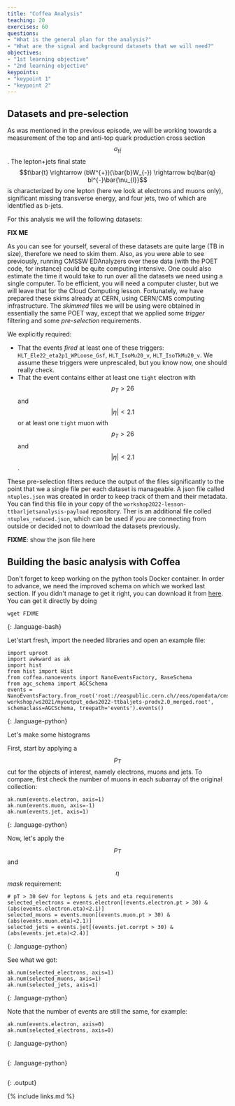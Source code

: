 ```yaml
---
title: "Coffea Analysis"
teaching: 20
exercises: 60
questions:
- "What is the general plan for the analysis?"
- "What are the signal and background datasets that we will need?"
objectives:
- "1st learning objective"
- "2nd learning objective"
keypoints:
- "keypoint 1"
- "keypoint 2"
---
```


## Datasets and pre-selection

As was mentioned in the previous episode, we will be working towards a measurement of the top and anti-top quark production cross section $$ \sigma_{t\bar{t}} $$.  The lepton+jets final state $$t\bar{t} \rightarrow (bW^{+})(\bar{b}W_{-}) \rightarrow bq\bar{q} bl^{-}\bar{\nu_{l}}$$ is characterized by one lepton (here we look at electrons and muons only), significant missing transverse energy, and four jets, two of which are identified as b-jets.

For this analysis we will the following datasets:

**FIX ME**


As you can see for yourself, several of these datasets are quite large (TB in size), therefore we need to skim them.  Also, as you were able to see previously, running CMSSW EDAnalyzers over these data (with the POET code, for instance) could be quite computing intensive.  One could also estimate the time it would take to run over all the datasets we need using a single computer. To be efficient, you will need a computer cluster, but we will leave that for the Cloud Computing lesson. Fortunately, we have prepared these skims already at CERN, using CERN/CMS computing infrastructure. The *skimmed* files we will be using were obtained in essentially the same POET way, except that we applied some *trigger* filtering and some *pre-selection* requirements.

We explicitly required:

* That the events *fired* at least one of these triggers: `HLT_Ele22_eta2p1_WPLoose_Gsf`, `HLT_IsoMu20_v`, `HLT_IsoTkMu20_v`.  We assume these triggers were unprescaled, but you know now, one should really check.
* That the event contains either at least one `tight` electron with $$p_{T} > 26$$ and $$\lvert\eta\rvert<2.1$$ or at least one `tight` muon with $$p_{T} > 26$$ and $$\lvert\eta\rvert<2.1$$.

These pre-selection filters reduce the output of the files significantly to the point that we a single file per each dataset is manageable.  A json file called `ntuples.json` was created in order to keep track of them and their metadata.  You can find this file in your copy of the `workshop2022-lesson-ttbarljetsanalysis-payload` repository. Ther is an additional file colled `ntuples_reduced.json`, which can be used if you are connecting from outside or decided not to download the datasets previously.

**FIXME**: show the json file here


## Building the basic analysis with Coffea

Don't forget to keep working on the python tools Docker container.  In order to advance, we need the improved schema on which we worked last section.  If you didn't manage to get it right, you can download it from [here](FIXME).  You can get it directly by doing

~~~
wget FIXME
~~~
{: .language-bash}

Let'start fresh, import the needed libraries and open an example file:

~~~
import uproot
import awkward as ak
import hist
from hist import Hist
from coffea.nanoevents import NanoEventsFactory, BaseSchema
from agc_schema import AGCSchema
events = NanoEventsFactory.from_root('root://eospublic.cern.ch//eos/opendata/cms/upload/od-workshop/ws2021/myoutput_odws2022-ttbaljets-prodv2.0_merged.root', schemaclass=AGCSchema, treepath='events').events()
~~~
{: .language-python}

Let's make some histograms

First, start by applying a $$p_{T}$$ cut for the objects of interest, namely electrons, muons and jets.  To compare, first check the number of muons in each subarray of the original collection:

~~~
ak.num(events.electron, axis=1)
ak.num(events.muon, axis=-1)
ak.num(events.jet, axis=1)
~~~
{: .language-python}

Now, let's apply the $$p_{T}$$ and $$\eta$$ *mask* requirement:

~~~
# pT > 30 GeV for leptons & jets and eta requirements
selected_electrons = events.electron[(events.electron.pt > 30) & (abs(events.electron.eta)<2.1)]
selected_muons = events.muon[(events.muon.pt > 30) & (abs(events.muon.eta)<2.1)]
selected_jets = events.jet[(events.jet.corrpt > 30) & (abs(events.jet.eta)<2.4)]
~~~
{: .language-python}

See what we got:

~~~
ak.num(selected_electrons, axis=1)
ak.num(selected_muons, axis=1)
ak.num(selected_jets, axis=1)
~~~
{: .language-python}

Note that the number of events are still the same, for example:

~~~
ak.num(events.electron, axis=0)
ak.num(selected_electrons, axis=0)
~~~
{: .language-python}




~~~

~~~
{: .language-python}

~~~

~~~
{: .output}


{% include links.md %}
